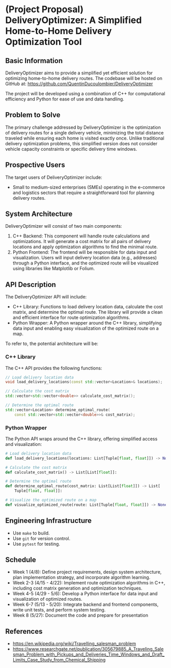 # (Project Proposal) DeliveryOptimizer: A Simplified Home-to-Home Delivery Optimization Tool

## Basic Information

DeliveryOptimizer aims to provide a simplified yet efficient solution for
optimizing home-to-home delivery routes. The codebase will be hosted on GitHub
at: https://github.com/QuentinDucoulombier/DeliveryOptimizer

The project will be developed using a combination of C++ for computational
efficiency and Python for ease of use and data handling.

## Problem to Solve

The primary challenge addressed by DeliveryOptimizer is the optimization of
delivery routes for a single delivery vehicle, minimizing the total distance
traveled while ensuring each home is visited exactly once. Unlike traditional
delivery optimization problems, this simplified version does not consider
vehicle capacity constraints or specific delivery time windows.

## Prospective Users

The target users of DeliveryOptimizer include:

- Small to medium-sized enterprises (SMEs) operating in the e-commerce and
logistics sectors that require a straightforward tool for planning delivery
routes.

## System Architecture

DeliveryOptimizer will consist of two main components:

1. C++ Backend: This component will handle route calculations and optimizations.
It will generate a cost matrix for all pairs of delivery locations and apply
optimization algorithms to find the minimal route.
2. Python Frontend: The frontend will be responsible for data input and
visualization. Users will input delivery location data (e.g., addresses) through
a Python interface, and the optimized route will be visualized using libraries
like Matplotlib or Folium.

## API Description

The DeliveryOptimizer API will include:

- C++ Library: Functions to load delivery location data, calculate the cost
matrix, and determine the optimal route. The library will provide a clean and
efficient interface for route optimization algorithms.
- Python Wrapper: A Python wrapper around the C++ library, simplifying data
input and enabling easy visualization of the optimized route on a map.

To refer to, the potential architecture will be:

### C++ Library

The C++ API provides the following functions:

```cpp
// Load delivery location data
void load_delivery_locations(const std::vector<Location>& locations);

// Calculate the cost matrix
std::vector<std::vector<double>> calculate_cost_matrix();

// Determine the optimal route
std::vector<Location> determine_optimal_route(
    const std::vector<std::vector<double>>& cost_matrix);
```

### Python Wrapper

The Python API wraps around the C++ library, offering simplified access and
visualization:

```python
# Load delivery location data
def load_delivery_locations(locations: List[Tuple[float, float]]) -> None:

# Calculate the cost matrix
def calculate_cost_matrix() -> List[List[float]]:

# Determine the optimal route
def determine_optimal_route(cost_matrix: List[List[float]]) -> List[
    Tuple[float, float]]:

# Visualize the optimized route on a map
def visualize_optimized_route(route: List[Tuple[float, float]]) -> None:
```

## Engineering Infrastructure

- Use `make` to build.
- Use `git` for version control.
- Use `pytest` for testing.

## Schedule

- Week 1 (4/8): Define project requirements, design system architecture, plan
implementation strategy, and incorporate algorithm learning.
- Week 2-3 (4/15 - 4/22): Implement route optimization algorithms in C++,
including cost matrix generation and optimization techniques.
- Week 4-5 (4/29 - 5/6): Develop a Python interface for data input and
visualization of optimized routes.
- Week 6-7 (5/13 - 5/20): Integrate backend and frontend components, write unit
tests, and perform system testing.
- Week 8 (5/27): Document the code and prepare for presentation

## References

- https://en.wikipedia.org/wiki/Travelling_salesman_problem
- https://www.researchgate.net/publication/305679885_A_Traveling_Salesman_Problem_with_Pickups_and_Deliveries_Time_Windows_and_Draft_Limits_Case_Study_from_Chemical_Shipping